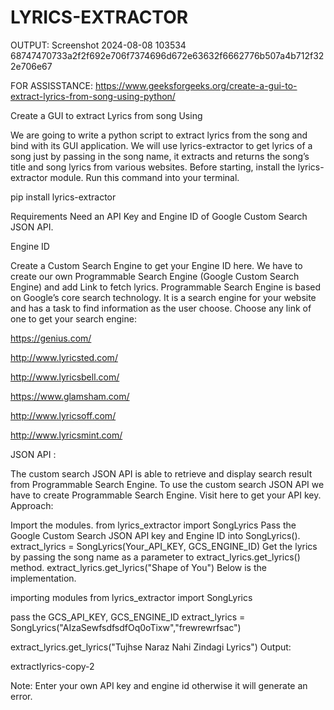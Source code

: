 # LYRICS-EXTRACTOR
OUTPUT: Screenshot 2024-08-08 103534 68747470733a2f2f692e706f7374696d672e63632f6662776b507a4b712f322e706e67

FOR ASSISSTANCE: https://www.geeksforgeeks.org/create-a-gui-to-extract-lyrics-from-song-using-python/

Create a GUI to extract Lyrics from song Using

We are going to write a python script to extract lyrics from the song and bind with its GUI application. We will use lyrics-extractor to get lyrics of a song just by passing in the song name, it extracts and returns the song’s title and song lyrics from various websites. Before starting, install the lyrics-extractor module. Run this command into your terminal.

pip install lyrics-extractor

Requirements Need an API Key and Engine ID of Google Custom Search JSON API.

Engine ID

Create a Custom Search Engine to get your Engine ID here. We have to create our own Programmable Search Engine (Google Custom Search Engine) and add Link to fetch lyrics. Programmable Search Engine is based on Google’s core search technology. It is a search engine for your website and has a task to find information as the user choose. Choose any link of one to get your search engine:

https://genius.com/

http://www.lyricsted.com/

http://www.lyricsbell.com/

https://www.glamsham.com/

http://www.lyricsoff.com/

http://www.lyricsmint.com/

JSON API :

The custom search JSON API is able to retrieve and display search result from Programmable Search Engine. To use the custom search JSON API we have to create Programmable Search Engine. Visit here to get your API key. Approach:

Import the modules. from lyrics_extractor import SongLyrics Pass the Google Custom Search JSON API key and Engine ID into SongLyrics(). extract_lyrics = SongLyrics(Your_API_KEY, GCS_ENGINE_ID) Get the lyrics by passing the song name as a parameter to extract_lyrics.get_lyrics() method. extract_lyrics.get_lyrics("Shape of You") Below is the implementation.

importing modules
from lyrics_extractor import SongLyrics

pass the GCS_API_KEY, GCS_ENGINE_ID
extract_lyrics = SongLyrics("AIzaSewfsdfsdfOq0oTixw","frewrewrfsac")

extract_lyrics.get_lyrics("Tujhse Naraz Nahi Zindagi Lyrics") Output:

extractlyrics-copy-2

Note: Enter your own API key and engine id otherwise it will generate an error.
